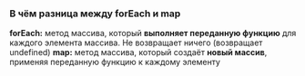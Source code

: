 ### В чём разница между forEach и map

**forEach:** метод массива, который **выполняет переданную функцию** для каждого элемента массива. Не возвращает ничего (возвращает undefined)
**map:** метод массива, который создаёт **новый массив**, применяя переданную функцию к каждому элементу